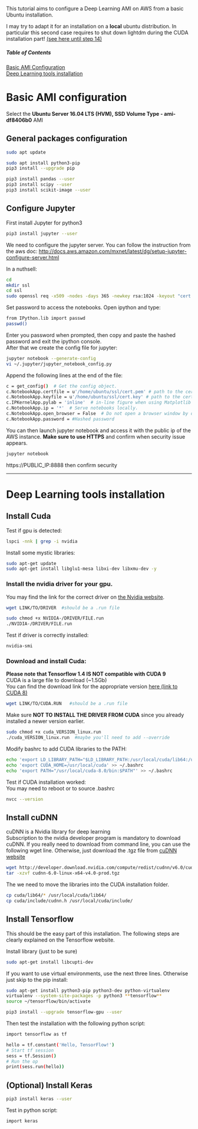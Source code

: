 This tutorial aims to configure a Deep Learning AMI on AWS from a basic Ubuntu installation.  

I may try to adapt it for an installation on a __local__ ubuntu distribution. In particular this second case requires to shut down lightdm during the CUDA installation part! [(see here until step 14)](https://kislayabhi.github.io/Installing_CUDA_with_Ubuntu/)  

##### Table of Contents  
[Basic AMI Configuration](#basic-ami-configuration)  
[Deep Learning tools installation](#deep-learning-tools-installation)  

# Basic AMI configuration

Select the **Ubuntu Server 16.04 LTS (HVM), SSD Volume Type - ami-df8406b0** AMI

## General packages configuration
```bash
sudo apt update  

sudo apt install python3-pip  
pip3 install --upgrade pip  

pip3 install pandas --user  
pip3 install scipy --user  
pip3 install scikit-image --user  
```
## Configure Jupyter

First install Jupyter for python3  
```bash
pip3 install jupyter --user  
```
We need to configure the jupyter server. You can follow the instruction from the aws doc: http://docs.aws.amazon.com/mxnet/latest/dg/setup-jupyter-configure-server.html  

In a nuthsell:
```bash
cd
mkdir ssl
cd ssl
sudo openssl req -x509 -nodes -days 365 -newkey rsa:1024 -keyout "cert.key" -out "cert.pem" -batch
```
Set password to access the notebooks. Open ipython and type:
```bash
from IPython.lib import passwd
passwd()
```

Enter you password when prompted, then copy and paste the hashed password and exit the ipython console.  
After that we create the config file for jupyter:   
```bash
jupyter notebook --generate-config
vi ~/.jupyter/jupyter_notebook_config.py
```

Append the following lines at the end of the file:
```bash
c = get_config()  # Get the config object.
c.NotebookApp.certfile = u'/home/ubuntu/ssl/cert.pem' # path to the certificate we generated
c.NotebookApp.keyfile = u'/home/ubuntu/ssl/cert.key' # path to the certificate key we generated
c.IPKernelApp.pylab = 'inline'  # in-line figure when using Matplotlib
c.NotebookApp.ip = '*'  # Serve notebooks locally.
c.NotebookApp.open_browser = False  # Do not open a browser window by default when using notebooks.
c.NotebookApp.password = #Hashed password  
```
You can then launch jupyter notebook and access it with the public ip of the AWS instance. **Make sure to use HTTPS** and confirm when security issue appears.  
```bash
jupyter notebook
```
https://PUBLIC_IP:8888 then confirm security

***

# Deep Learning tools installation

## Install Cuda  

Test if gpu is detected:  
```bash
lspci -nnk | grep -i nvidia  
```
Install some mystic libraries:
```bash
sudo apt-get update  
sudo apt-get install libglu1-mesa libxi-dev libxmu-dev -y  
```
### Install the nvidia driver for your gpu.
You may find the link for the correct driver on [the Nvidia website](http://www.nvidia.fr/Download/index.aspx).  
```bash
wget LINK/TO/DRIVER  #should be a .run file

sudo chmod +x NVIDIA-/DRIVER/FILE.run  
./NVIDIA-/DRIVER/FILE.run  
```
Test if driver is correctly installed:  
```bash
nvidia-smi  
```
### Download and install Cuda:
**Please note that Tensorflow 1.4 IS NOT compatible with CUDA 9**   
CUDA is a large file to download (~1.5Gb)  
You can find the download link for the appropriate version [here (link to CUDA 8)](https://developer.nvidia.com/cuda-80-ga2-download-archive)  
```bash
wget LINK/TO/CUDA.RUN   #should be a .run file  
```  

Make sure **NOT TO INSTALL THE DRIVER FROM CUDA** since you already installed a newer version earlier.  

```bash
sudo chmod +x cuda_VERSION_linux.run  
./cuda_VERSION_linux.run  #maybe you'll need to add --override
```
Modify bashrc to add CUDA libraries to the PATH:  
```bash
echo 'export LD_LIBRARY_PATH="$LD_LIBRARY_PATH:/usr/local/cuda/lib64:/usr/local/cuda/extras/CUPTI/lib64"' >> ~/.bashrc  
echo 'export CUDA_HOME=/usr/local/cuda' >> ~/.bashrc  
echo 'export PATH="/usr/local/cuda-8.0/bin:$PATH"' >> ~/.bashrc  
```
Test if CUDA installation worked:   
You may need to reboot or to source .bashrc  
```bash
nvcc --version  
```
## Install cuDNN  
cuDNN is a Nvidia library for deep learning  
Subscription to the nvidia developer program is mandatory to download cuDNN. If you really need to download from command line, you can use the following wget line. Otherwise, just download the .tgz file from [cuDNN website](https://developer.nvidia.com/rdp/cudnn-download)  
```bash
wget http://developer.download.nvidia.com/compute/redist/cudnn/v6.0/cudnn-8.0-linux-x64-v6.0.tgz  
tar -xzvf cudnn-6.0-linux-x64-v4.0-prod.tgz  
```
The we need to move the libraries into the CUDA installation folder.  
```bash
cp cuda/lib64/* /usr/local/cuda/lib64/  
cp cuda/include/cudnn.h /usr/local/cuda/include/  
```
## Install Tensorflow

This should be the easy part of this installation. The following steps are clearly explained on the Tensorflow website.  

Install library (just to be sure)  
```bash
sudo apt-get install libcupti-dev  
```
If you want to use virtual environments, use the next three lines. Otherwise just skip to the pip install:  
```bash
sudo apt-get install python3-pip python3-dev python-virtualenv  
virtualenv --system-site-packages -p python3 **tensorflow**  
source ~/tensorflow/bin/activate  
```
```bash
pip3 install --upgrade tensorflow-gpu --user
```
Then test the installation with the following python script:  
```bash
import tensorflow as tf

hello = tf.constant('Hello, TensorFlow!')
# Start tf session
sess = tf.Session()
# Run the op
print(sess.run(hello))
```
## (Optional) Install Keras  
```bash
pip3 install keras --user
```
Test in python script:  
```bash
import keras
```
